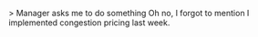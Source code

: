 &gt; Manager asks me to do something Oh no, I forgot to mention I implemented congestion pricing last week.

